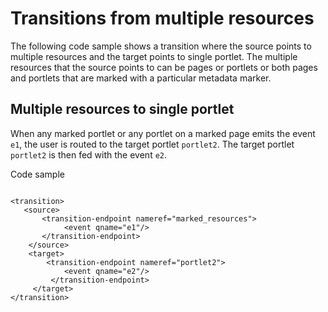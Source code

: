 # Transitions from multiple resources

The following code sample shows a transition where the source points to multiple resources and the target points to single portlet. The multiple resources that the source points to can be pages or portlets or both pages and portlets that are marked with a particular metadata marker.

## Multiple resources to single portlet

When any marked portlet or any portlet on a marked page emits the event `e1`, the user is routed to the target portlet `portlet2`. The target portlet `portlet2` is then fed with the event `e2`.

Code sample

```

<transition>
   <source>
       <transition-endpoint nameref="marked_resources">
            <event qname="e1"/>
       </transition-endpoint>
    </source>
    <target>
        <transition-endpoint nameref="portlet2">
            <event qname="e2"/>
         </transition-endpoint>
     </target>
</transition>
```




